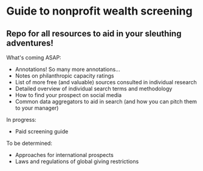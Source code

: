 # Guide to nonprofit wealth screening
## Repo for all resources to aid in your sleuthing adventures!

What's coming ASAP:
- Annotations! So many more annotations...
- Notes on philanthropic capacity ratings
- List of more free (and valuable) sources consulted in individual research
- Detailed overview of individual search terms and methodology
- How to find your prospect on social media
- Common data aggregators to aid in search (and how you can pitch them to your manager)

In progress:
- Paid screening guide

To be determined:
- Approaches for international prospects
- Laws and regulations of global giving restrictions
